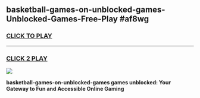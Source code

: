 
## basketball-games-on-unblocked-games-Unblocked-Games-Free-Play #af8wg
<h3>
<a href="https://us.freeplayer.one?title=basketball-games-on-unblocked-games&ref=9M">CLICK TO PLAY</a></h3>
<hr>

<h3>
<a href="https://us.freeplayer.one?title=basketball-games-on-unblocked-games&ref=9M">CLICK 2 PLAY</a>
  
</h3>

<a href="https://us.freeplayer.one?title=basketball-games-on-unblocked-games&ref=9M"><img src="https://clearcache.store/games.png"></a>


**basketball-games-on-unblocked-games games unblocked: Your Gateway to Fun and Accessible Online Gaming**
